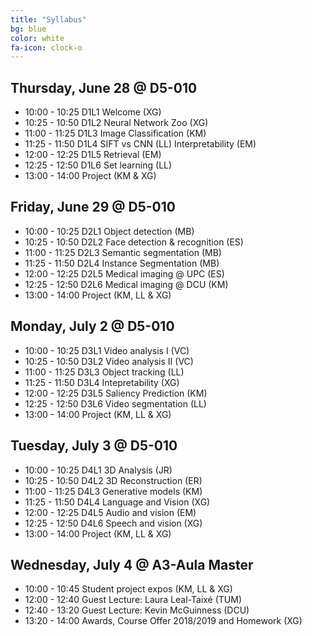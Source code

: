 ```yaml
---
title: "Syllabus"
bg: blue
color: white
fa-icon: clock-o
---
```


## Thursday, June 28 @ D5-010

- 10:00 - 10:25 D1L1 Welcome (XG) 
- 10:25 - 10:50 D1L2 Neural Network Zoo (XG)  
- 11:00 - 11:25 D1L3 Image Classification (KM)
- 11:25 - 11:50 D1L4 SIFT vs CNN (LL) Interpretability (EM)
- 12:00 - 12:25 D1L5 Retrieval (EM) 
- 12:25 - 12:50 D1L6 Set learning (LL)
- 13:00 - 14:00 Project (KM & XG)

## Friday, June 29 @ D5-010

- 10:00 - 10:25 D2L1 Object detection (MB) 
- 10:25 - 10:50 D2L2 Face detection & recognition (ES)
- 11:00 - 11:25 D2L3 Semantic segmentation (MB)
- 11:25 - 11:50 D2L4 Instance Segmentation (MB)
- 12:00 - 12:25 D2L5 Medical imaging @ UPC (ES)
- 12:25 - 12:50 D2L6 Medical imaging @ DCU (KM)
- 13:00 - 14:00 Project (KM, LL & XG) 

## Monday, July 2 @ D5-010

- 10:00 - 10:25 D3L1 Video analysis I (VC)
- 10:25 - 10:50 D3L2 Video analysis II (VC)
- 11:00 - 11:25 D3L3 Object tracking (LL) 
- 11:25 - 11:50 D3L4 Intepretability (XG)
- 12:00 - 12:25 D3L5 Saliency Prediction (KM) 
- 12:25 - 12:50 D3L6 Video segmentation (LL)
- 13:00 - 14:00 Project (KM, LL & XG)

## Tuesday, July 3 @ D5-010

- 10:00 - 10:25 D4L1 3D Analysis (JR)
- 10:25 - 10:50 D4L2 3D Reconstruction (ER)
- 11:00 - 11:25 D4L3 Generative models (KM)
- 11:25 - 11:50 D4L4 Language and Vision (XG) 
- 12:00 - 12:25 D4L5 Audio and vision (EM)
- 12:25 - 12:50 D4L6 Speech and vision (XG)
- 13:00 - 14:00 Project (KM, LL & XG)

## Wednesday, July 4 @ A3-Aula Master

- 10:00 - 10:45 Student project expos (KM, LL & XG)
- 12:00 - 12:40 Guest Lecture: Laura Leal-Taixé (TUM)
- 12:40 - 13:20 Guest Lecture: Kevin McGuinness (DCU)
- 13:20 - 14:00 Awards, Course Offer 2018/2019 and Homework (XG)
